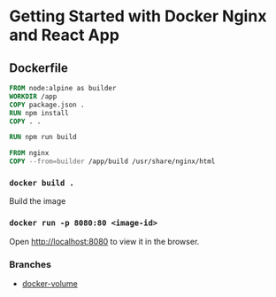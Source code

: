# Getting Started with Docker Nginx and React App

## Dockerfile

```Dockerfile
FROM node:alpine as builder
WORKDIR /app
COPY package.json .
RUN npm install
COPY . .

RUN npm run build

FROM nginx
COPY --from=builder /app/build /usr/share/nginx/html 
```

### `docker build .`

Build the image

### `docker run -p 8080:80 <image-id>`

Open [http://localhost:8080](http://localhost:3000) to view it in the browser.

### Branches

* [docker-volume](https://github.com/Manan-Chakma/react-docker-nginx/tree/docker-volume-example)